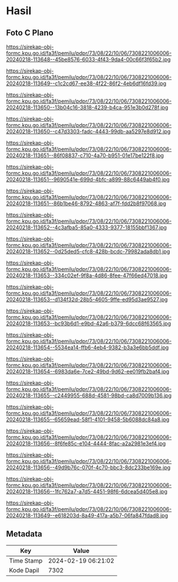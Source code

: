 # Hasil

## Foto C Plano

https://sirekap-obj-formc.kpu.go.id/fa3f/pemilu/pdpr/73/08/22/10/06/7308221006006-20240218-113648--45be8576-6033-4f43-9da4-00c66f3f65b2.jpg

https://sirekap-obj-formc.kpu.go.id/fa3f/pemilu/pdpr/73/08/22/10/06/7308221006006-20240218-113649--c1c2cd67-ee38-4f22-86f2-4eb6df16fd39.jpg

https://sirekap-obj-formc.kpu.go.id/fa3f/pemilu/pdpr/73/08/22/10/06/7308221006006-20240218-113650--13b04c16-3818-4239-b4ca-951e3b0d278f.jpg

https://sirekap-obj-formc.kpu.go.id/fa3f/pemilu/pdpr/73/08/22/10/06/7308221006006-20240218-113650--c47d3303-fadc-4443-99db-aa5297e8d912.jpg

https://sirekap-obj-formc.kpu.go.id/fa3f/pemilu/pdpr/73/08/22/10/06/7308221006006-20240218-113651--86f08837-c710-4a70-b951-01e17be122f8.jpg

https://sirekap-obj-formc.kpu.go.id/fa3f/pemilu/pdpr/73/08/22/10/06/7308221006006-20240218-113651--9690541e-699d-4bfc-a899-88c6449ab4f0.jpg

https://sirekap-obj-formc.kpu.go.id/fa3f/pemilu/pdpr/73/08/22/10/06/7308221006006-20240218-113651--86b1be46-8792-4863-af7f-fdd2b8f97068.jpg

https://sirekap-obj-formc.kpu.go.id/fa3f/pemilu/pdpr/73/08/22/10/06/7308221006006-20240218-113652--4c3afba5-85a0-4333-9377-18155bbf1367.jpg

https://sirekap-obj-formc.kpu.go.id/fa3f/pemilu/pdpr/73/08/22/10/06/7308221006006-20240218-113652--0d25ded5-cfc8-428b-bcdc-79982ada8db1.jpg

https://sirekap-obj-formc.kpu.go.id/fa3f/pemilu/pdpr/73/08/22/10/06/7308221006006-20240218-113653--334c02ef-9f8a-4d86-8fee-47f66ed47018.jpg

https://sirekap-obj-formc.kpu.go.id/fa3f/pemilu/pdpr/73/08/22/10/06/7308221006006-20240218-113653--d134f32d-28b5-4605-9ffe-ed95d3ae9527.jpg

https://sirekap-obj-formc.kpu.go.id/fa3f/pemilu/pdpr/73/08/22/10/06/7308221006006-20240218-113653--bc93b6d1-e9bd-42a6-b379-6dcc68f63565.jpg

https://sirekap-obj-formc.kpu.go.id/fa3f/pemilu/pdpr/73/08/22/10/06/7308221006006-20240218-113654--5534ea14-ffb6-4eb4-9382-b3a3e6bb5ddf.jpg

https://sirekap-obj-formc.kpu.go.id/fa3f/pemilu/pdpr/73/08/22/10/06/7308221006006-20240218-113654--6983da6e-7ce2-49bd-9d62-ee019fb2baf4.jpg

https://sirekap-obj-formc.kpu.go.id/fa3f/pemilu/pdpr/73/08/22/10/06/7308221006006-20240218-113655--c2449955-688d-4581-98bd-ca8d7009b136.jpg

https://sirekap-obj-formc.kpu.go.id/fa3f/pemilu/pdpr/73/08/22/10/06/7308221006006-20240218-113655--65659ead-58f1-4101-9458-5b6088dc84a8.jpg

https://sirekap-obj-formc.kpu.go.id/fa3f/pemilu/pdpr/73/08/22/10/06/7308221006006-20240218-113656--8f6fe85c-e104-4444-8fac-a2a2981e3ef4.jpg

https://sirekap-obj-formc.kpu.go.id/fa3f/pemilu/pdpr/73/08/22/10/06/7308221006006-20240218-113656--49d9b76c-070f-4c70-bbc3-8dc233be169e.jpg

https://sirekap-obj-formc.kpu.go.id/fa3f/pemilu/pdpr/73/08/22/10/06/7308221006006-20240218-113656--1fc762a7-a7d5-4451-98f6-6dcea5d405e8.jpg

https://sirekap-obj-formc.kpu.go.id/fa3f/pemilu/pdpr/73/08/22/10/06/7308221006006-20240218-113649--e618203d-8a49-417a-a5b7-06fa847fdad8.jpg


## Metadata

| Key        | Value               |
| ---------- | ------------------- |
| Time Stamp | 2024-02-19 06:21:02 |
| Kode Dapil | 7302                |



